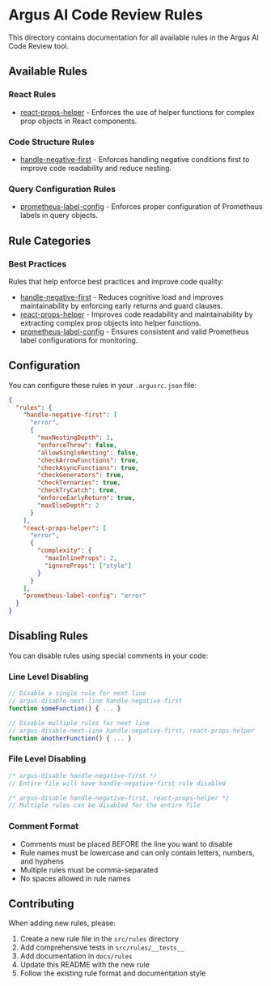 # Argus AI Code Review Rules

This directory contains documentation for all available rules in the Argus AI Code Review tool.

## Available Rules

### React Rules

- [react-props-helper](./react-props-helper.md) - Enforces the use of helper functions for complex prop objects in React components.

### Code Structure Rules

- [handle-negative-first](./handle-negative-first.md) - Enforces handling negative conditions first to improve code readability and reduce nesting.

### Query Configuration Rules

- [prometheus-label-config](./prometheus-label-config.md) - Enforces proper configuration of Prometheus labels in query objects.

## Rule Categories

### Best Practices

Rules that help enforce best practices and improve code quality:

- [handle-negative-first](./handle-negative-first.md) - Reduces cognitive load and improves maintainability by enforcing early returns and guard clauses.
- [react-props-helper](./react-props-helper.md) - Improves code readability and maintainability by extracting complex prop objects into helper functions.
- [prometheus-label-config](./prometheus-label-config.md) - Ensures consistent and valid Prometheus label configurations for monitoring.

## Configuration

You can configure these rules in your `.argusrc.json` file:

```json
{
  "rules": {
    "handle-negative-first": [
      "error",
      {
        "maxNestingDepth": 1,
        "enforceThrow": false,
        "allowSingleNesting": false,
        "checkArrowFunctions": true,
        "checkAsyncFunctions": true,
        "checkGenerators": true,
        "checkTernaries": true,
        "checkTryCatch": true,
        "enforceEarlyReturn": true,
        "maxElseDepth": 2
      }
    ],
    "react-props-helper": [
      "error",
      {
        "complexity": {
          "maxInlineProps": 2,
          "ignoreProps": ["style"]
        }
      }
    ],
    "prometheus-label-config": "error"
  }
}
```

## Disabling Rules

You can disable rules using special comments in your code:

### Line Level Disabling

```typescript
// Disable a single rule for next line
// argus-disable-next-line handle-negative-first
function someFunction() { ... }

// Disable multiple rules for next line
// argus-disable-next-line handle-negative-first, react-props-helper
function anotherFunction() { ... }
```

### File Level Disabling

```typescript
/* argus-disable handle-negative-first */
// Entire file will have handle-negative-first rule disabled

/* argus-disable handle-negative-first, react-props-helper */
// Multiple rules can be disabled for the entire file
```

### Comment Format

- Comments must be placed BEFORE the line you want to disable
- Rule names must be lowercase and can only contain letters, numbers, and hyphens
- Multiple rules must be comma-separated
- No spaces allowed in rule names

## Contributing

When adding new rules, please:

1. Create a new rule file in the `src/rules` directory
2. Add comprehensive tests in `src/rules/__tests__`
3. Add documentation in `docs/rules`
4. Update this README with the new rule
5. Follow the existing rule format and documentation style
